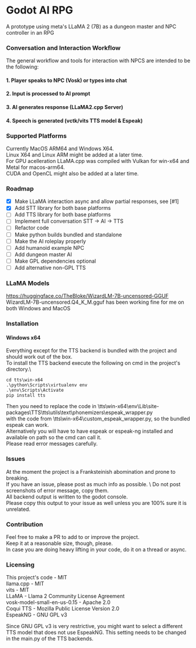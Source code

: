 # Godot AI RPG
A prototype using meta's LLaMA 2 (7B) as a dungeon master and NPC controller in an RPG

### Conversation and Interaction Workflow
The general workflow and tools for interaction with NPCS are intended to be the following:
#### 1. Player speaks to NPC (Vosk) or types into chat
#### 2. Input is processed to AI prompt 
#### 3. AI generates response (LLaMA2.cpp Server)
#### 4. Speech is generated (vctk/vits TTS model & Espeak)

### Supported Platforms
Currently MacOS ARM64 and Windows X64. \
Linux X64 and Linux ARM might be added at a later time. \
For GPU acelleration LLaMA.cpp was compiled with Vulkan for win-x64 and Metal for macos-arm64. \
CUDA and OpenCL might also be added at a later time.

### Roadmap
- [x] Make LLaMA interaction async and allow partial responses, see [#1]
- [x] Add STT library for both base platforms
- [ ] Add TTS library for both base platforms
- [ ] Implement full conversation STT -> AI -> TTS
- [ ] Refactor code
- [ ] Make python builds bundled and standalone
- [ ] Make the AI roleplay properly
- [ ] Add humanoid example NPC
- [ ] Add dungeon master AI
- [ ] Make GPL dependencies optional
- [ ] Add alternative non-GPL TTS

### LLaMA Models
https://huggingface.co/TheBloke/WizardLM-7B-uncensored-GGUF
WizardLM-7B-uncensored.Q4_K_M.gguf has been working fine for me on both Windows and MacOS

### Installation

#### Windows x64
Everything except for the TTS backend is bundled with the project and should work out of the box.\
To install the TTS backend execute the following on cmd in the project's directory.\
```
cd tts\win-x64
.\python\Scripts\virtualenv env
.\env\Scripts\Activate
pip install tts
```
Then you need to replace the code in \tts\win-x64\env\Lib\site-packages\TTS\tts\utils\text\phonemizers\espeak_wrapper.py \
with the code from \tts\win-x64\custom_espeak_wrapper.py, so the bundled espeak can work. \
Alternatively you will have to have espeak or espeak-ng installed and available on path so the cmd can call it. \
Please read error messages carefully.

### Issues
At the moment the project is a Franksteinish abomination and prone to breaking. \
If you have an issue, please post as much info as possible. \ 
Do not post screenshots of error message, copy them. \
All backend output is written to the godot console. \
Please copy this output to your issue as well unless you are 100% sure it is unrelated.

### Contribution
Feel free to make a PR to add to or improve the project. \
Keep it at a reasonable size, though, please. \
In case you are doing heavy lifting in your code, do it on a thread or async.

### Licensing

This project's code - MIT \
llama.cpp - MIT \
vits - MIT \
LLaMA - Llama 2 Community License Agreement \
vosk-model-small-en-us-0.15 - Apache 2.0 \
Coqui TTS - Mozilla Public License Version 2.0 \
EspeakNG - GNU GPL v3

Since GNU GPL v3 is very restrictive, you might want to select a different TTS model that does not use EspeakNG. This setting needs to be changed in the main.py of the TTS backends.
